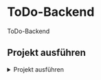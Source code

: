 # ToDo-Backend
ToDo-Backend

## Projekt ausführen
<details closed>
    <summary>Projekt ausführen</summary>
    
    copy env .env

    composer install

    composer update

    php spark db:create cars

    php spark migrate

    php spark db:seed cars

    php spark serve
</details>
